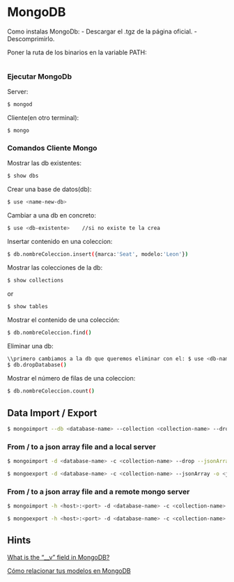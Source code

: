 # MongoDB

Como instalas MongoDb:
    - Descargar el .tgz de la página oficial.
    - Descomprimirlo.

Poner la ruta de los binarios en la variable PATH:

```Bash

```


### Ejecutar MongoDb

Server:

```Bash
$ mongod
```

Cliente(en otro terminal):

```
$ mongo
```

### Comandos Cliente Mongo

Mostrar las db existentes:

```Bash
$ show dbs
```

Crear una base de datos(db):

```Bash
$ use <name-new-db>
```

Cambiar a una db en concreto:

```Bash
$ use <db-existente>    //si no existe te la crea
```

Insertar contenido en una coleccion:

```Bash
$ db.nombreColeccion.insert({marca:'Seat', modelo:'Leon'})
```

Mostrar las colecciones de la db:

```Bash
$ show collections
```

or

```Bash
$ show tables
```

Mostrar el contenido de una colección:

```Bash
$ db.nombreColeccion.find()
```

Eliminar una db:

```Bash
\\primero cambiamos a la db que queremos eliminar con el: $ use <db-name>, luego:
$ db.dropDatabase()
```

Mostrar el número de filas de una coleccion:

```Bash
$ db.nombreColeccion.count()
```

## Data Import / Export

```bash
$ mongoimport --db <database-name> --collection <collection-name> --drop --file <pseudo-json-data-file-path>
```

### From / to a json array file and a local server

```bash
$ mongoimport -d <database-name> -c <collection-name> --drop --jsonArray --file <json-array-file>

$ mongoexport -d <database-name> -c <collection-name> --jsonArray -o <json-array-file>
```

### From / to a json array file and a remote mongo server

```bash
$ mongoimport -h <host>:<port> -d <database-name> -c <collection-name> -u <username> -p <password> --drop --jsonArray --file <json-array-file>

$ mongoexport -h <host>:<port> -d <database-name> -c <collection-name> -u <username> -p <password>  --jsonArray -o <json-array-file>
```

## Hints

[What is the “__v” field in MongoDB?](https://stackoverflow.com/questions/12495891/what-is-the-v-field-in-mongodb)

[Cómo relacionar tus modelos en MongoDB](https://carlosazaustre.es/como-relacionar-tus-modelos-en-mongodb/)
